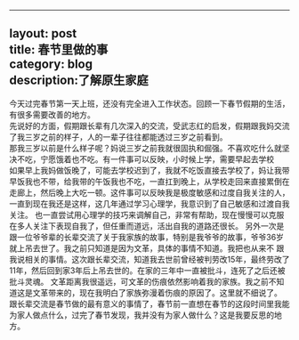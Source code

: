 
---
layout: post  
title: 春节里做的事  
category: blog  
description:了解原生家庭 
---   

今天过完春节第一天上班，还没有完全进入工作状态。回顾一下春节假期的生活， 有很多需要改善的地方。      
先说好的方面，假期跟长辈有几次深入的交流，受武志红的启发，假期跟我妈交流了我三岁之前的样子，人的一辈子往往都能透过三岁之前看到。   
那我三岁以前是什么样子呢？妈说三岁之前我就很固执和倔强。不喜欢吃什么就坚决不吃，宁愿饿着也不吃。有一件事可以反映，小时候上学，需要早起去学校  
如果早上我妈做饭晚了，可能去学校迟到了，我就不吃饭直接去学校了，妈让我带早饭我也不带，给我带的午饭我也不吃，一直扛到晚上，从学校走回来直接累倒在  
走廊上，然后晚上大吃一顿。这件事可以反映我是极度敏感和过度自我关注的人，一直到现在我还是这样，这几年通过学习心理学，我意识到了自己敏感和过渡自我关注。 
也一直尝试用心理学的技巧来调解自己，非常有帮助，现在慢慢可以克服在多人关注下表现自我了，但任重而道远，活出自我的道路还很长。 
另外一次是跟一位爷爷辈的长辈交流了关于我家族的故事，特别是我爷爷的故事，爷爷36岁就上吊去世了。我之前只知道是因为文革，具体的事情不知道。我把也从来不
跟我说相关的事情。这次跟长辈交流，知道我去世前曾经被判劳改15年，最终劳改了11年，然后回到家3年后上吊去世的。在家的三年中一直被批斗，连死了之后还被批斗灵魂。
文革距离我很遥远，可文革的伤痕依然影响着我的家族。我之前不知道这是文革带来的，现在我明白了家族弥漫着伤痕的原因了。这里就不细说了。  
跟长辈交流是春节做的最有意义的事情了，春节前一直想在春节的这段时间里我能为家人做点什么，过完了春节发现，我并没有为家人做什么？这是我要反思的地方。  
  

